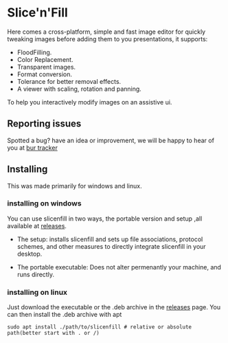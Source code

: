 # Slice'n'Fill

Here comes a cross-platform, simple and fast image editor for quickly tweaking images
before adding them to you presentations, it supports:

- FloodFilling.
- Color Replacement.
- Transparent images.
- Format conversion.
- Tolerance for better removal effects.
- A viewer with scaling, rotation and panning.

To help you interactively modify images on an assistive ui.

## Reporting issues

Spotted a bug? have an idea or improvement, we will be happy to hear of you at [bur tracker](https://github.com/recordbreakersorg/slicenfill/issues/new)

## Installing

This was made primarily for windows and linux.

### installing on windows

You can use slicenfill in two ways, the portable version and setup ,all available at [releases](https://github.com/recordbreakersorg/slicenfill/releases).

- The setup: installs slicenfill and sets up file associations, protocol schemes, and other measures to directly integrate slicenfill in your desktop.

- The portable executable: Does not alter permenantly your machine, and runs directly.

### installing on linux

Just download the executable or the .deb archive in the [releases](https://github.com/recordbreakersorg/slicenfill/releases) page.
You can then install the .deb archive with apt

```fish
sudo apt install ./path/to/slicenfill # relative or absolute path(better start with . or /)
```
